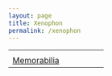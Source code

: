 ```yaml
---
layout: page
title: Xenophon
permalink: /xenophon
---
```


<p class="message"><i></i></p>

<table>
  <tbody>
    <tr><th colspan="4"></th></tr>
    <tr>
      <td><a href="{{ site.baseurl}}/xenophon/memorabilia,">Memorabilia</a></td>
      <td></td>
      <td></td>
      <td></td>
      <td></td>
      <td></td>
    </tr>
  </tbody>
</table>

